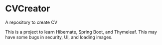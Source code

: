 # CVCreator
A repository to create CV

This is a project to learn Hibernate, Spring Boot, and Thymeleaf. This may have some bugs in security, UI, and loading images. 
